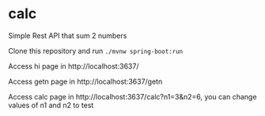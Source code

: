 # calc
Simple Rest API that sum 2 numbers

Clone this repository and run
`./mvnw spring-boot:run`

Access hi page in http://localhost:3637/ 

Access getn page in http://localhost:3637/getn 

Access calc page in http://localhost:3637/calc?n1=3&n2=6,
you can change values of n1 and n2 to test
